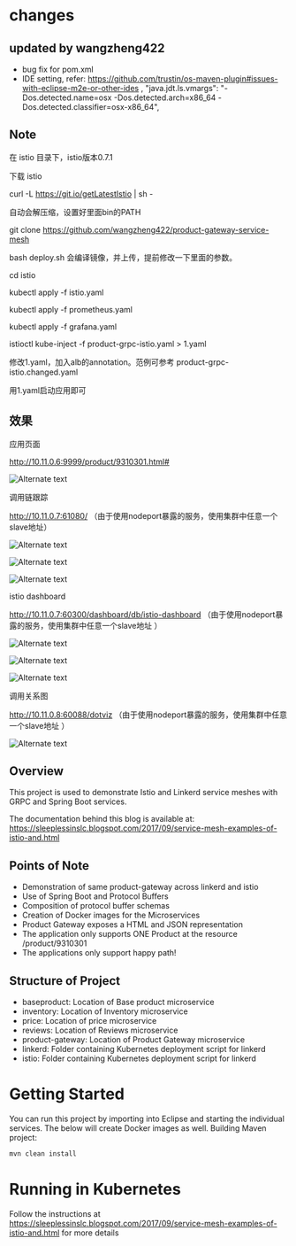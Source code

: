 # changes

## updated by wangzheng422

* bug fix for pom.xml
* IDE setting, refer: https://github.com/trustin/os-maven-plugin#issues-with-eclipse-m2e-or-other-ides ,  "java.jdt.ls.vmargs": "-Dos.detected.name=osx -Dos.detected.arch=x86_64 -Dos.detected.classifier=osx-x86_64",

## Note

在 istio 目录下，istio版本0.7.1

下载 istio

curl -L https://git.io/getLatestIstio | sh -

自动会解压缩，设置好里面bin的PATH

git clone  https://github.com/wangzheng422/product-gateway-service-mesh

bash deploy.sh 会编译镜像，并上传，提前修改一下里面的参数。

cd istio

kubectl apply -f istio.yaml

kubectl apply -f prometheus.yaml

kubectl apply -f grafana.yaml

istioctl kube-inject -f product-grpc-istio.yaml > 1.yaml

修改1.yaml，加入alb的annotation。范例可参考 product-grpc-istio.changed.yaml

用1.yaml启动应用即可

## 效果

应用页面

<http://10.11.0.6:9999/product/9310301.html#>

![Alternate text](https://github.com/wangzheng422/product-gateway-service-mesh/raw/master/docs/image2018-4-8%2021_6_37.png)

调用链跟踪

<http://10.11.0.7:61080/> （由于使用nodeport暴露的服务，使用集群中任意一个slave地址）

![Alternate text](https://github.com/wangzheng422/product-gateway-service-mesh/raw/master/docs/image2018-4-8%2021_7_45.png)

![Alternate text](https://github.com/wangzheng422/product-gateway-service-mesh/raw/master/docs/image2018-4-12%200_1_56.png)

![Alternate text](https://github.com/wangzheng422/product-gateway-service-mesh/raw/master/docs/image2018-4-8%2021_8_25.png)

istio dashboard

<http://10.11.0.7:60300/dashboard/db/istio-dashboard>  （由于使用nodeport暴露的服务，使用集群中任意一个slave地址 ）

![Alternate text](https://github.com/wangzheng422/product-gateway-service-mesh/raw/master/docs/image2018-4-8%2021_10_26.png)

![Alternate text](https://github.com/wangzheng422/product-gateway-service-mesh/raw/master/docs/image2018-4-8%2021_10_50.png)

![Alternate text](https://github.com/wangzheng422/product-gateway-service-mesh/raw/master/docs/image2018-4-12%200_4_12.png)

调用关系图

<http://10.11.0.8:60088/dotviz> （由于使用nodeport暴露的服务，使用集群中任意一个slave地址 ）

![Alternate text](https://github.com/wangzheng422/product-gateway-service-mesh/raw/master/docs/image2018-4-8%2021_8_52.png)

## Overview

This project is used to demonstrate Istio and Linkerd service meshes with GRPC and Spring Boot services.

The documentation behind this blog is available at:
https://sleeplessinslc.blogspot.com/2017/09/service-mesh-examples-of-istio-and.html

## Points of Note

- Demonstration of same product-gateway across linkerd and istio
- Use of Spring Boot and Protocol Buffers
- Composition of protocol buffer schemas
- Creation of Docker images for the Microservices
- Product Gateway exposes a HTML and JSON representation
- The application only supports ONE Product at the resource /product/9310301
- The applications only support happy path!

## Structure of Project

- baseproduct: Location of Base product microservice
- inventory: Location of Inventory microservice
- price: Location of price microservice
- reviews: Location of Reviews microservice
- product-gateway: Location of Product Gateway microservice
- linkerd: Folder containing Kubernetes deployment script for linkerd
- istio: Folder containing Kubernetes deployment script for linkerd

# Getting Started

You can run this project by importing into Eclipse and starting the individual services. The below will create Docker images as well.
Building Maven project:

```bash
mvn clean install
```

# Running in Kubernetes

Follow the instructions at https://sleeplessinslc.blogspot.com/2017/09/service-mesh-examples-of-istio-and.html for more details
